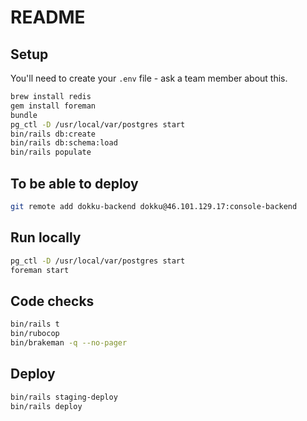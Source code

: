 # README

## Setup

You'll need to create your `.env` file - ask a team member about this.

```sh
brew install redis
gem install foreman
bundle
pg_ctl -D /usr/local/var/postgres start
bin/rails db:create
bin/rails db:schema:load
bin/rails populate
```

## To be able to deploy

```sh
git remote add dokku-backend dokku@46.101.129.17:console-backend
```

## Run locally

```sh
pg_ctl -D /usr/local/var/postgres start
foreman start
```

## Code checks

```sh
bin/rails t
bin/rubocop
bin/brakeman -q --no-pager
```

## Deploy

```sh
bin/rails staging-deploy
bin/rails deploy
```
